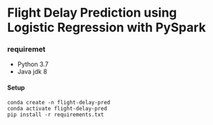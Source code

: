 # Flight Delay Prediction using Logistic Regression with PySpark

### requiremet
- Python 3.7
- Java jdk 8
  
#### Setup
```
conda create -n flight-delay-pred
conda activate flight-delay-pred
pip install -r requirements.txt
```

